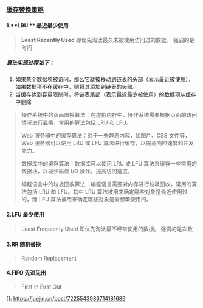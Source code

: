 ### [缓存替换策略](https://en.wikipedia.org/wiki/Cache_replacement_policies)

#### 1.**LRU ** 最近最少使用

> **Least Recently Used** 即优先淘汰最久未被使用访问过的数据。  强调的是时间

##### 算法实现过程如下：

1. 如果某个数据项被访问，那么它就被移动到链表的头部（表示最近被使用），如果数据项不在缓存中，则将其添加到链表的头部。
2. 当缓存达到容量限制时，将链表尾部（表示最近最少被使用）的数据项从缓存中删除



> 操作系统中的页面置换算法：在虚拟内存中，操作系统需要根据页面的访问情况进行置换，常用的算法包括 LRU 和 LFU。
>
> Web 服务器中的缓存算法：对于一些静态内容，如图片、CSS 文件等，Web 服务器可以使用 LRU 或 LFU 算法进行缓存，以提高响应速度和并发能力。
>
> 数据库中的缓存算法：数据库可以使用 LRU 或 LFU 算法来缓存一些常用的数据块，以减少磁盘 I/O 操作，提高访问速度。
>
> 编程语言中的垃圾回收算法：编程语言需要对内存进行垃圾回收，常用的算法包括 LRU 和 LFU。其中 LRU 算法被用来确定哪些对象是最近使用过的，而 LFU 算法被用来确定哪些对象是最频繁使用的。

#### 2.LFU 最少使用

>  Least Frequently Used 即优先淘汰最不经常使用的数据。  强调的是次数



#### 3.RR 随机替换

> Random Replacement 

#### 4.FIFO 先进先出

> First In First Out



[]: https://juejin.cn/post/7225543986714181689

